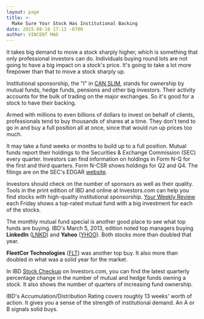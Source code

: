 ```yaml
---
layout: page
title: >-
  Make Sure Your Stock Has Institutional Backing
date: 2015-08-18 17:12 -0700
author: VINCENT MAO
---
```





It takes big demand to move a stock sharply higher, which is something that only professional investors can do. Individuals buying round lots are not going to have a big impact on a stock's price. It's going to take a lot more firepower than that to move a stock sharply up.



Institutional sponsorship, the "I" in [CAN SLIM](http://education.investors.com/courselandingpage.aspx?id=735749&nav=IBDUCourse2), stands for ownership by mutual funds, hedge funds, pensions and other big investors. Their activity accounts for the bulk of trading on the major exchanges. So it's good for a stock to have their backing.


Armed with millions to even billions of dollars to invest on behalf of clients, professionals tend to buy thousands of shares at a time. They don't tend to go in and buy a full position all at once, since that would run up prices too much.


It may take a fund weeks or months to build up to a full position. Mutual funds report their holdings to the Securities & Exchange Commission (SEC) every quarter. Investors can find information on holdings in Form N-Q for the first and third quarters. Form N-CSR shows holdings for Q2 and Q4. The filings are on the SEC's EDGAR [website](http://www.sec.gov/edgar.shtml).


Investors should check on the number of sponsors as well as their quality. Tools in the print edition of IBD and online at Investors.com can help you find stocks with high-quality institutional sponsorship. [Your Weekly Review](http://news.investors.com/investing/your-weekly-review.htm) each Friday shows a top-rated mutual fund with a big investment for each of the stocks.


The monthly mutual fund special is another good place to see what top funds are buying. IBD's March 5, 2013, edition noted top managers buying **LinkedIn** ([LNKD](https://research.investors.com/quote.aspx?symbol=LNKD)) and **Yahoo** ([YHOO](https://research.investors.com/quote.aspx?symbol=YHOO)). Both stocks more than doubled that year.


**FleetCor Technologies** ([FLT](https://research.investors.com/quote.aspx?symbol=FLT)) was another top buy. It also more than doubled in what was a solid year for the market.


In IBD [Stock Checkup](http://research.investors.com/stock-checkup/?nav=ResearchCheckup) on Investors.com, you can find the latest quarterly percentage change in the number of mutual and hedge funds owning a stock. It also shows the number of quarters of increasing fund ownership.


IBD's Accumulation/Distribution Rating covers roughly 13 weeks' worth of action. It gives you a sense of the strength of institutional demand. An A or B signals solid buys.




